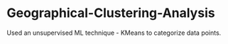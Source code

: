 # Geographical-Clustering-Analysis
Used an unsupervised ML technique - KMeans to categorize data points.

